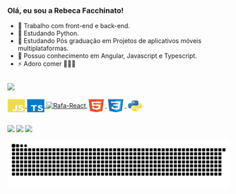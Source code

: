 ### Olá, eu sou a Rebeca Facchinato! 


- 🔭 Trabalho com front-end e back-end.
- :snake: Estudando Python.
- :iphone: Estudando Pós graduação em Projetos de aplicativos móveis multiplataformas.
- :page_with_curl: Possuo conhecimento em Angular, Javascript e Typescript.
- ⚡ Adoro comer 🍕🍔🍟

##

<div>
  <a href="https://github.com/rebecafac/">
  <img height="180em" src="https://github-readme-stats.vercel.app/api?username=rebecafac&show_icons=true&theme=tokyonight&include_all_commits=true&count_private=true"/>
</div>
  
<div style="display: inline_block"><br>
  <img align="center" alt="Rafa-Js" height="30" width="40" src="https://raw.githubusercontent.com/devicons/devicon/master/icons/javascript/javascript-plain.svg">
  <img align="center" alt="Rafa-Ts" height="30" width="40" src="https://raw.githubusercontent.com/devicons/devicon/master/icons/typescript/typescript-plain.svg">
  <img align="center" alt="Rafa-React" height="30" width="40" src="https://cdn.jsdelivr.net/gh/devicons/devicon/icons/angularjs/angularjs-original.svg">
  <img align="center" alt="Rafa-HTML" height="30" width="40" src="https://raw.githubusercontent.com/devicons/devicon/master/icons/html5/html5-original.svg">
  <img align="center" alt="Rafa-CSS" height="30" width="40" src="https://raw.githubusercontent.com/devicons/devicon/master/icons/css3/css3-original.svg">
  <img align="center" alt="Rafa-Python" height="30" width="40" src="https://raw.githubusercontent.com/devicons/devicon/master/icons/python/python-original.svg">    
</div>
  
  ##
 
<div>   
  <a href="https://www.instagram.com/rebecafac/" target="_blank"><img src="https://img.shields.io/badge/-Instagram-%23E4405F?style=for-the-badge&logo=instagram&logoColor=white" target="_blank"></a> 	
  <a href = "mailto:beck.fac@gmail.com"><img src="https://img.shields.io/badge/-Gmail-%23333?style=for-the-badge&logo=gmail&logoColor=white" target="_blank"></a>
  <a href="https://www.linkedin.com/in/rebecafac/" target="_blank"><img src="https://img.shields.io/badge/-LinkedIn-%230077B5?style=for-the-badge&logo=linkedin&logoColor=white" target="_blank"></a> 
 
  ![Snake animation](https://github.com/rebecafac/rebecafac/blob/output/github-contribution-grid-snake.svg)
 
</div>

  

